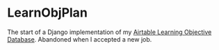 # LearnObjPlan
The start of a Django implementation of my [Airtable Learning Objective Database](https://www.youtube.com/watch?v=lRB_xKTMtu8&ab_channel=EricBumbalough). Abandoned when I accepted a new job.
